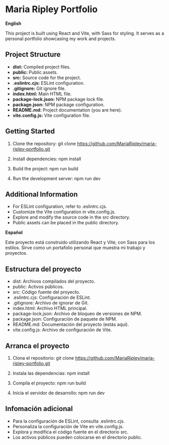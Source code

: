 # Maria Ripley Portfolio

**English**

This project is built using React and Vite, with Sass for styling. It serves as a personal portfolio showcasing my work and projects.

## Project Structure

- **dist:** Compiled project files.
- **public:** Public assets.
- **src:** Source code for the project.
- **.eslintrc.cjs:** ESLint configuration.
- **.gitignore:** Git ignore file.
- **index.html:** Main HTML file.
- **package-lock.json:** NPM package lock file.
- **package.json:** NPM package configuration.
- **README.md:** Project documentation (you are here).
- **vite.config.js:** Vite configuration file.

## Getting Started

1. Clone the repository:
   git clone https://github.com/MariaRipley/maria-ripley-portfolio.git

2. Install dependencies:
   npm install

3. Build the project:
   npm run build

4. Run the development server:
   npm run dev

## Additional Information

- For ESLint configuration, refer to .eslintrc.cjs.
- Customize the Vite configuration in vite.config.js.
- Explore and modify the source code in the src directory.
- Public assets can be placed in the public directory.

**Español**

Este proyecto está construido utilizando React y Vite, con Sass para los estilos. Sirve como un portafolio personal que muestra mi trabajo y proyectos.

## Estructura del proyecto

- dist: Archivos compilados del proyecto.
- public: Activos públicos.
- src: Código fuente del proyecto.
- .eslintrc.cjs: Configuración de ESLint.
- .gitignore: Archivo de ignorar de Git.
- index.html: Archivo HTML principal.
- package-lock.json: Archivo de bloqueo de versiones de NPM.
- package.json: Configuración de paquete de NPM.
- README.md: Documentación del proyecto (estás aquí).
- vite.config.js: Archivo de configuración de Vite.

## Arranca el proyecto

1. Clona el repositorio:
   git clone https://github.com/MariaRipley/maria-ripley-portfolio.git

2. Instala las dependencias:
   npm install

3. Compila el proyecto:
   npm run build

4. Inicia el servidor de desarrollo:
   npm run dev

## Infomación adicional

- Para la configuración de ESLint, consulta .eslintrc.cjs.
- Personaliza la configuración de Vite en vite.config.js.
- Explora y modifica el código fuente en el directorio src.
- Los activos públicos pueden colocarse en el directorio public.
